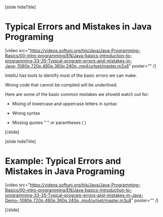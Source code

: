 [slide hideTitle]
# Typical Errors and Mistakes in Java Programing


[video src="https://videos.softuni.org/hls/Java/Java-Programming-Basics/00-intro-programming/EN/Java-basics-introduction-to-programming-33-35-Typical-program-errors-and-mistakes-in-Java-,1080p,720p,480p,360p,240p,.mp4/urlset/master.m3u8" poster="" /]

IntelliJ has tools to identify most of the basic errors we can make.

Wrong code that cannot be compiled will be underlined.

Here are some of the basic common mistakes we showld watch out for:

- Mixing of lowercase and uppercase letters in syntax

- Wrong syntax

- Missing quotes " " or parantheses ( )


[/slide]

[slide hideTitle]
# Example: Typical Errors and Mistakes in Java Programing

[video src="https://videos.softuni.org/hls/Java/Java-Programming-Basics/00-intro-programming/EN/Java-basics-introduction-to-programming-33-35-Typical-program-errors-and-mistakes-in-Java-Demo-,1080p,720p,480p,360p,240p,.mp4/urlset/master.m3u8" poster="" /]

[/slide]


